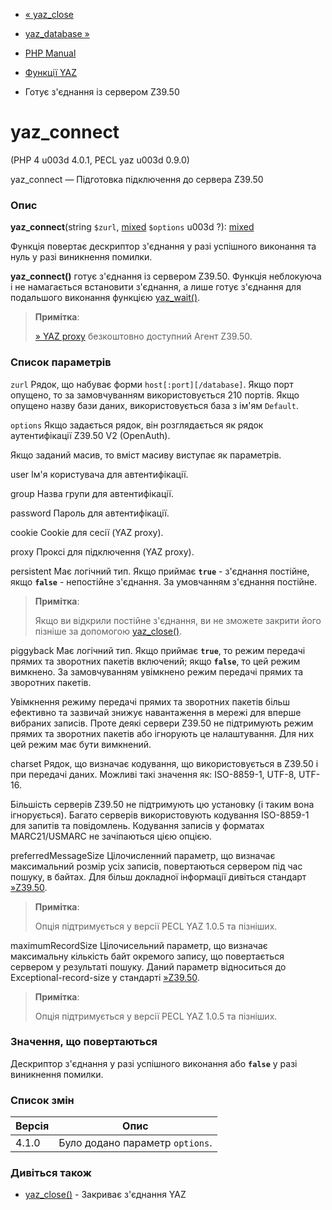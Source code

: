 - [« yaz_close](function.yaz-close.md)
- [yaz_database »](function.yaz-database.md)

- [PHP Manual](index.md)
- [Функції YAZ](ref.yaz.md)
- Готує з'єднання із сервером Z39.50

# yaz_connect

(PHP 4 u003d 4.0.1, PECL yaz u003d 0.9.0)

yaz_connect — Підготовка підключення до сервера Z39.50

### Опис

**yaz_connect**(string `$zurl`,
[mixed](language.types.declarations.md#language.types.declarations.mixed)
`$options` u003d ?):
[mixed](language.types.declarations.md#language.types.declarations.mixed)

Функція повертає дескриптор з'єднання у разі успішного виконання та
нуль у разі виникнення помилки.

**yaz_connect()** готує з'єднання із сервером Z39.50. Функція
неблокуюча і не намагається встановити з'єднання, а лише готує
з'єднання для подальшого виконання функцією
[yaz_wait()](function.yaz-wait.md).

> **Примітка**:
>
> [» YAZ proxy](http://www.indexdata.dk/yazproxy/) безкоштовно доступний
> Агент Z39.50.

### Список параметрів

`zurl`
Рядок, що набуває форми `host[:port][/database]`. Якщо порт опущено, то
за замовчуванням використовується 210 портів. Якщо опущено назву бази даних,
використовується база з ім'ям `Default`.

`options`
Якщо задається рядок, він розглядається як рядок аутентифікації
Z39.50 V2 (OpenAuth).

Якщо заданий масив, то вміст масиву виступає як
параметрів.

user
Ім'я користувача для автентифікації.

group
Назва групи для автентифікації.

password
Пароль для автентифікації.

cookie
Cookie для сесії (YAZ proxy).

proxy
Проксі для підключення (YAZ proxy).

persistent
Має логічний тип. Якщо приймає **`true`** - з'єднання постійне,
якщо **`false`** - непостійне з'єднання. За умовчанням з'єднання
постійне.

> **Примітка**:
>
> Якщо ви відкрили постійне з'єднання, ви не зможете закрити його
> пізніше за допомогою [yaz_close()](function.yaz-close.md).

piggyback
Має логічний тип. Якщо приймає **`true`**, то режим передачі
прямих та зворотних пакетів включений; якщо **`false`**, то цей режим
вимкнено. За замовчуванням увімкнено режим передачі прямих та зворотних пакетів.

Увімкнення режиму передачі прямих та зворотних пакетів більш ефективно та
зазвичай знижує навантаження в мережі для вперше вибраних записів. Проте
деякі сервери Z39.50 не підтримують режим прямих та зворотних пакетів
або ігнорують це налаштування. Для них цей режим має бути вимкнений.

charset
Рядок, що визначає кодування, що використовується в Z39.50 і при передачі
даних. Можливі такі значення як: ISO-8859-1, UTF-8, UTF-16.

Більшість серверів Z39.50 не підтримують цю установку (і таким
вона ігнорується). Багато серверів використовують кодування
ISO-8859-1 для запитів та повідомлень. Кодування записів у форматах
MARC21/USMARC не зачіпаються цією опцією.

preferredMessageSize
Цілочисленний параметр, що визначає максимальний розмір усіх записів,
повертаються сервером під час пошуку, в байтах. Для більш докладної
інформації дивіться стандарт
[»Z39.50](http://www.loc.gov/z3950/agency/markup/04.md#3.2.1.1.4).

> **Примітка**:
>
> Опція підтримується у версії PECL YAZ 1.0.5 та пізніших.

maximumRecordSize
Цілочисельний параметр, що визначає максимальну кількість байт
окремого запису, що повертається сервером у результаті пошуку. Даний
параметр відноситься до Exceptional-record-size у стандарті
[»Z39.50](http://www.loc.gov/z3950/agency/markup/04.md#3.2.1.1.4).

> **Примітка**:
>
> Опція підтримується у версії PECL YAZ 1.0.5 та пізніших.

### Значення, що повертаються

Дескриптор з'єднання у разі успішного виконання або **`false`**
у разі виникнення помилки.

### Список змін

| Версія | Опис |
|--------|----------------------------------|
| 4.1.0 | Було додано параметр `options`. |

### Дивіться також

- [yaz_close()](function.yaz-close.md) - Закриває з'єднання YAZ

